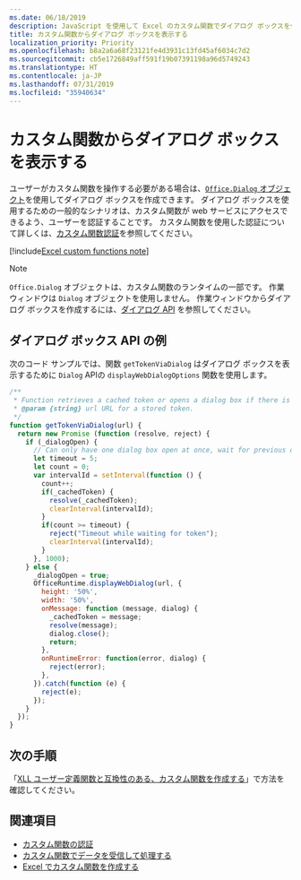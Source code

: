 ```yaml
---
ms.date: 06/18/2019
description: JavaScript を使用して Excel のカスタム関数でダイアログ ボックスを作成します。
title: カスタム関数からダイアログ ボックスを表示する
localization_priority: Priority
ms.openlocfilehash: b8a2a6a68f23121fe4d3931c13fd45af6034c7d2
ms.sourcegitcommit: cb5e1726849aff591f19b07391198a96d5749243
ms.translationtype: HT
ms.contentlocale: ja-JP
ms.lasthandoff: 07/31/2019
ms.locfileid: "35940634"
---
```

# <a name="display-a-dialog-box-from-a-custom-function"></a>カスタム関数からダイアログ ボックスを表示する

ユーザーがカスタム関数を操作する必要がある場合は、[`Office.Dialog` オブジェクト](/javascript/api/office-runtime/officeruntime.dialog?view=office-js)を使用してダイアログ ボックスを作成できます。 ダイアログ ボックスを使用するための一般的なシナリオは、カスタム関数が web サービスにアクセスできるよう、ユーザーを認証することです。 カスタム関数を使用した認証について詳しくは、[カスタム関数認証](./custom-functions-authentication.md)を参照してください。

[!include[Excel custom functions note](../includes/excel-custom-functions-note.md)]

>[!NOTE]
> `Office.Dialog` オブジェクトは、カスタム関数のランタイムの一部です。 作業ウィンドウは `Dialog` オブジェクトを使用しません。 作業ウィンドウからダイアログ ボックスを作成するには、[ダイアログ API](/office/dev/add-ins/develop/dialog-api-in-office-add-ins) を参照してください。

## <a name="dialog-box-api-example"></a>ダイアログ ボックス API の例

次のコード サンプルでは、​​関数 `getTokenViaDialog` はダイアログ ボックスを表示するために `Dialog` APIの `displayWebDialogOptions` 関数を使用します。

```js
/**
 * Function retrieves a cached token or opens a dialog box if there is no saved token. Note that this is not a sufficient example of authentication but is intended to show the capabilities of the Dialog object.
 * @param {string} url URL for a stored token.
 */
function getTokenViaDialog(url) {
  return new Promise (function (resolve, reject) {
    if (_dialogOpen) {
      // Can only have one dialog box open at once, wait for previous dialog box's token
      let timeout = 5;
      let count = 0;
      var intervalId = setInterval(function () {
        count++;
        if(_cachedToken) {
          resolve(_cachedToken);
          clearInterval(intervalId);
        }
        if(count >= timeout) {
          reject("Timeout while waiting for token");
          clearInterval(intervalId);
        }
      }, 1000);
    } else {
      _dialogOpen = true;
      OfficeRuntime.displayWebDialog(url, {
        height: '50%',
        width: '50%',
        onMessage: function (message, dialog) {
          _cachedToken = message;
          resolve(message);
          dialog.close();
          return;
        },
        onRuntimeError: function(error, dialog) {
          reject(error);
        },
      }).catch(function (e) {
        reject(e);
      });
    }
  });
}
```

## <a name="next-steps"></a>次の手順
「[XLL ユーザー定義関数と互換性のある、カスタム関数を作成する](make-custom-functions-compatible-with-xll-udf.md)」で方法を確認してください。

## <a name="see-also"></a>関連項目

* [カスタム関数の認証](custom-functions-authentication.md)
* [カスタム関数でデータを受信して​​処理する](custom-functions-web-reqs.md)
* [Excel でカスタム関数を作成する](custom-functions-overview.md)
